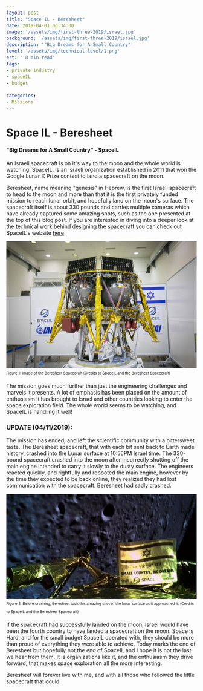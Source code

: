 ```yaml
---
layout: post
title: "Space IL - Beresheet"
date: 2019-04-01 06:34:00
image: '/assets/img/first-three-2019/israel.jpg'
background: '/assets/img/first-three-2019/israel.jpg'
description: '"Big Dreams for A Small Country"'
level: '/assets/img/technical-level/1.png'
ert: ' 8 min read'
tags:
- private industry
- spaceIL
- budget

categories:
- Missions
---
```


# Space IL - Beresheet
#### "Big Dreams for A Small Country" - SpaceIL
An Israeli spacecraft is on it's way to the moon and the whole world is watching! SpaceIL, is an Israeli organization established in 2011 that won the Google Lunar X Prize contest to land a spacecraft on the moon.

Beresheet, name meaning "genesis" in Hebrew, is the first Israeli spacecraft to head to the moon and more than that it is the first privately funded mission to reach lunar orbit, and hopefully land on the moon's surface. The spacecraft itself is about 330 pounds and carries multiple cameras which have already captured some amazing shots, such as the one presented at the top of this blog post. If you are interested in diving into a deeper look at the technical work behind designing the spacecraft you can check out SpaceIL's website <a href="http://www.technology.spaceil.com/developing-the-landing-gear"> here </a> 

![Beresheet spacecraft](/assets/img/first-three-2019/spacecraft.jpg)<sub><sup>Figure 1: Image of the Beresheet Spacecraft (Credits to SpaceIL and the Beresheet Spacecraft)</sup></sub>

The mission goes much further than just the engineering challenges and marvels it presents. A lot of emphasis has been placed on the amount of enthusiasm it has brought to Israel and other countries looking to enter the space exploration field. The whole world seems to be watching, and SpaceIL is handling it well!


### UPDATE (04/11/2019): 

The mission has ended, and left the scientific community with a bittersweet taste. The Beresheet spacecraft, that with each bit sent back to Earth made history, crashed into the Lunar surface at 10:56PM Israel time. The 330-pound spacecraft crashed into the moon after incorrectly shutting off the main engine intended to carry it slowly to the dusty surface. The engineers reacted quickly, and rightfully and rebooted the main engine, however by the time they expected to be back online, they realized they had lost communication with the spacecraft. Beresheet had sadly crashed. 

![Beresheet approaching the moon](/assets/img/first-three-2019/spaceil-landingselfie.jpg)<sub><sup>Figure 2: Before crashing, Beresheet took this amazing shot of the lunar surface as it approached it. (Credits to SpaceIL and the Beresheet Spacecraft) </sup></sub>

If the spacecraft had successfully landed on the moon, Israel would have been the fourth country to have landed a spacecraft on the moon. Space is Hard, and for the small budget SpaceIL operated with, they should be more than proud of everything they were able to achieve. Today marks the end of Beresheet but hopefully not the end of SpaceIL and I hope it is not the last we hear from them. It is organizations like it, and the enthusiasm they drive forward, that makes space exploration all the more interesting.

Beresheet will forever live with me, and with all those who followed the little spacecraft that could.
